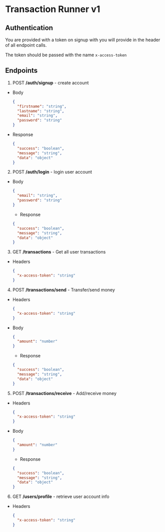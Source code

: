 # Transaction Runner v1

## Authentication

You are provided with a token on signup with you will provide in the header of all endpoint calls.

The token should be passed with the name `x-access-token`

## Endpoints

1. POST **/auth/signup** - create account

- Body

  ```json
  {
    "firstname": "string",
    "lastname": "string",
    "email": "string",
    "password": "string"
  }
  ```

- Response
  ```json
  {
    "success": "boolean",
    "message": "string",
    "data": "object"
  }
  ```

2. POST **/auth/login** - login user account

- Body

  ```json
  {
    "email": "string",
    "password": "string"
  }
  ```

  - Response

  ```json
  {
    "success": "boolean",
    "message": "string",
    "data": "object"
  }
  ```

3. GET **/transactions** - Get all user transactions

- Headers
  ```json
  {
    "x-access-token": "string"
  }
  ```

4. POST **/transactions/send** - Transfer/send money

- Headers
  ```json
  {
    "x-access-token": "string"
  }
  ```
- Body

  ```json
  {
    "amount": "number"
  }
  ```

  - Response

  ```json
  {
    "success": "boolean",
    "message": "string",
    "data": "object"
  }
  ```

5. POST **/transactions/receive** - Add/receive money

- Headers
  ```json
  {
    "x-access-token": "string"
  }
  ```
- Body

  ```json
  {
    "amount": "number"
  }
  ```

  - Response

  ```json
  {
    "success": "boolean",
    "message": "string",
    "data": "object"
  }
  ```

6. GET **/users/profile** - retrieve user account info

- Headers
  ```json
  {
    "x-access-token": "string"
  }
  ```
